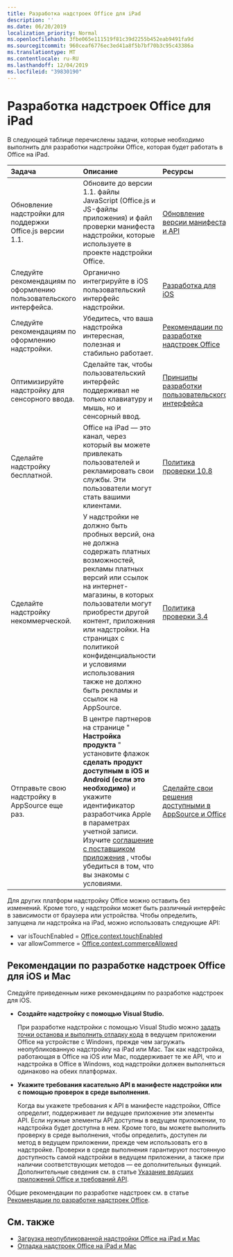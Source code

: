 ```yaml
---
title: Разработка надстроек Office для iPad
description: ''
ms.date: 06/20/2019
localization_priority: Normal
ms.openlocfilehash: 3fbe065e111519f81c39d2255b452eab9491fa9d
ms.sourcegitcommit: 960ceaf6776ec3ed41a8f5b7bf70b3c95c43386a
ms.translationtype: MT
ms.contentlocale: ru-RU
ms.lasthandoff: 12/04/2019
ms.locfileid: "39830190"
---
```

# <a name="develop-office-add-ins-for-the-ipad"></a>Разработка надстроек Office для iPad


В следующей таблице перечислены задачи, которые необходимо выполнить для разработки надстройки Office, которая будет работать в Office на iPad.


|**Задача**|**Описание**|**Ресурсы**|
|:-----|:-----|:-----|
|Обновление надстройки для поддержки Office.js версии 1.1.|Обновите до версии 1.1. файлы JavaScript (Office.js и JS-файлы приложения) и файл проверки манифеста надстройки, которые используете в проекте надстройки Office.|[Обновление версии манифеста и API](update-your-javascript-api-for-office-and-manifest-schema-version.md)|
|Следуйте рекомендациям по оформлению пользовательского интерфейса.|Органично интегрируйте в iOS пользовательский интерфейс надстройки.|[Разработка для iOS](https://developer.apple.com/library/ios/documentation/UserExperience/Conceptual/MobileHIG/)|
|Следуйте рекомендациям по оформлению надстройки.|Убедитесь, что ваша надстройка интересная, полезная и стабильно работает.|[Рекомендации по разработке надстроек Office](../concepts/add-in-development-best-practices.md)|
|Оптимизируйте надстройку для сенсорного ввода.|Сделайте так, чтобы пользовательский интерфейс поддерживал не только клавиатуру и мышь, но и сенсорный ввод.|[Принципы разработки пользовательского интерфейса](../concepts/add-in-development-best-practices.md#apply-ux-design-principles)|
|Сделайте надстройку бесплатной.|Office на iPad — это канал, через который вы можете привлекать пользователей и рекламировать свои службы. Эти пользователи могут стать вашими клиентами.|[Политика проверки 10.8](/office/dev/store/validation-policies#10-apps-and-add-ins-utilize-supported-capabilities)|
|Сделайте надстройку некоммерческой.|У надстройки не должно быть пробных версий, она не должна содержать платных возможностей, рекламы платных версий или ссылок на интернет-магазины, в которых пользователи могут приобрести другой контент, приложения или надстройки. На страницах с политикой конфиденциальности и условиями использования также не должно быть рекламы и ссылок на AppSource.|[Политика проверки 3.4](/office/dev/store/validation-policies#3-apps-and-add-ins-can-sell-additional-features-or-content-through-purchases-within-the-app-or-add-in)|
|Отправьте свою надстройку в AppSource еще раз.|В центре партнеров на странице " **Настройка продукта** " установите флажок **сделать продукт доступным в iOS и Android (если это необходимо)** и укажите идентификатор разработчика Apple в параметрах учетной записи. Изучите [соглашение с поставщиком приложения](https://go.microsoft.com/fwlink/?linkid=715691) , чтобы убедиться в том, что вы знакомы с условиями.|[Сделайте свои решения доступными в AppSource и Office](/office/dev/store/submit-to-appsource-via-partner-center)|

Для других платформ надстройку Office можно оставить без изменений. Кроме того, у надстройки может быть различный интерфейс в зависимости от браузера или устройства. Чтобы определить, запущена ли надстройка на iPad, можно использовать следующие API:
- var isTouchEnabled = [Office.context.touchEnabled](/javascript/api/office/office.context#touchenabled)
- var allowCommerce = [Office.context.commerceAllowed](/javascript/api/office/office.context#commerceallowed)


## <a name="best-practices-for-developing-office-add-ins-for-ios-and-mac"></a>Рекомендации по разработке надстроек Office для iOS и Mac

Следуйте приведенным ниже рекомендациям по разработке надстроек для iOS.


-  **Создайте надстройку с помощью Visual Studio.**

    При разработке надстройки с помощью Visual Studio можно [задать точки останова и выполнить отладку кода](../develop/create-and-debug-office-add-ins-in-visual-studio.md) в ведущем приложении Office на устройстве с Windows, прежде чем загружать неопубликованную надстройку на iPad или Mac. Так как надстройка, работающая в Office на iOS или Mac, поддерживает те же API, что и надстройка в Office в Windows, код надстройки должен выполняться одинаково на обеих платформах.

-  **Укажите требования касательно API в манифесте надстройки или с помощью проверок в среде выполнения.**

    Когда вы укажете требования к API в манифесте надстройки, Office определит, поддерживает ли ведущее приложение эти элементы API. Если нужные элементы API доступны в ведущем приложении, то надстройка будет доступна в нем. Кроме того, вы можете выполнить проверку в среде выполнения, чтобы определить, доступен ли метод в ведущем приложении, прежде чем использовать его в надстройке. Проверки в среде выполнения гарантируют постоянную доступность самой надстройки в ведущем приложении, а также при наличии соответствующих методов — ее дополнительных функций. Дополнительные сведения см. в статье [Указание ведущих приложений Office и требований API](specify-office-hosts-and-api-requirements.md).

Общие рекомендации по разработке надстроек см. в статье [Рекомендации по разработке надстроек Office](../concepts/add-in-development-best-practices.md).


## <a name="see-also"></a>См. также

- [Загрузка неопубликованной надстройки Office на iPad и Mac](../testing/sideload-an-office-add-in-on-ipad-and-mac.md)  
- [Отладка надстроек Office на iPad и Mac](../testing/debug-office-add-ins-on-ipad-and-mac.md)
